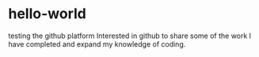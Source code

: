 # hello-world
testing the github platform
Interested in github to share some of the work I have completed and expand my knowledge of coding.
